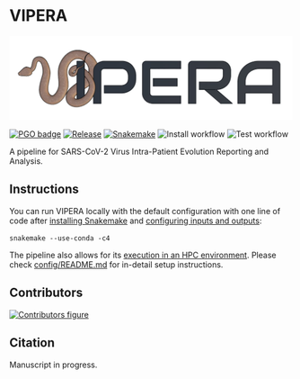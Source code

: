 # VIPERA

<p align="center">
  <img src="logo.jpg" title="VIPERA logo">
</p>

[![PGO badge](https://img.shields.io/badge/PathoGenOmics-Lab-yellow.svg)](https://pathogenomics.github.io/)
[![Release](https://img.shields.io/github/v/release/PathoGenOmics-Lab/VIPERA)](https://github.com/PathoGenOmics-Lab/VIPERA/releases)
[![Snakemake](https://img.shields.io/badge/snakemake-≥7.19-brightgreen.svg?style=flat)](https://snakemake.readthedocs.io)
![Install workflow](https://github.com/PathoGenOmics-Lab/VIPERA/actions/workflows/install.yml/badge.svg)
![Test workflow](https://github.com/PathoGenOmics-Lab/VIPERA/actions/workflows/test.yml/badge.svg)

A pipeline for SARS-CoV-2 Virus Intra-Patient Evolution Reporting and Analysis.

## Instructions

You can run VIPERA locally with the default configuration with one line of code after
[installing Snakemake](https://snakemake.readthedocs.io/en/stable/getting_started/installation.html)
and [configuring inputs and outputs](config/README.md#inputs-and-outputs):

```shell
snakemake --use-conda -c4
```

The pipeline also allows for its [execution in an HPC environment](config/README.md#run-modes).
Please check [config/README.md](config/README.md) for in-detail setup instructions.

## Contributors

[![Contributors figure](https://contrib.rocks/image?repo=PathoGenOmics-Lab/VIPERA)](https://github.com/PathoGenOmics-Lab/VIPERA/graphs/contributors)

## Citation

Manuscript in progress.
